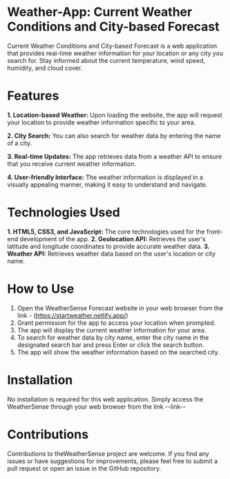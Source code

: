# Weather-App: Current Weather Conditions and City-based Forecast

Current Weather Conditions and City-based Forecast is a web application that provides real-time weather information for your location or any city you search for. 
Stay informed about the current temperature, wind speed, humidity, and cloud cover. 

# Features

**1. Location-based Weather:** Upon loading the website, the app will request your location to provide weather information specific to your area.

**2. City Search:** You can also search for weather data by entering the name of a city.

**3. Real-time Updates:** The app retrieves data from a weather API to ensure that you receive current weather information.

**4. User-friendly Interface:** The weather information is displayed in a visually appealing manner, making it easy to understand and navigate.

# Technologies Used

**1. HTML5, CSS3, and JavaScript:** The core technologies used for the front-end development of the app.
**2. Geolocation API:** Retrieves the user's latitude and longitude coordinates to provide accurate weather data.
**3. Weather API:** Retrieves weather data based on the user's location or city name.

# How to Use

1. Open the WeatherSense Forecast website in your web browser from the link - (https://startweather.netlify.app/)
2. Grant permission for the app to access your location when prompted.
3. The app will display the current weather information for your area.
4. To search for weather data by city name, enter the city name in the designated search bar and press Enter or click the search button.
5. The app will show the weather information based on the searched city.

# Installation

No installation is required for this web application. Simply access the WeatherSense through your web browser from the link --link--

# Contributions

Contributions to theWeatherSense project are welcome. If you find any issues or have suggestions for improvements, please feel free to submit a pull request 
or open an issue in the GitHub repository.
